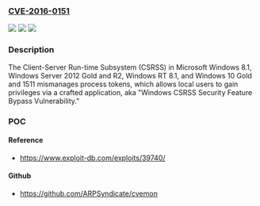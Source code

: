 ### [CVE-2016-0151](https://cve.mitre.org/cgi-bin/cvename.cgi?name=CVE-2016-0151)
![](https://img.shields.io/static/v1?label=Product&message=n%2Fa&color=blue)
![](https://img.shields.io/static/v1?label=Version&message=n%2Fa&color=blue)
![](https://img.shields.io/static/v1?label=Vulnerability&message=n%2Fa&color=brighgreen)

### Description

The Client-Server Run-time Subsystem (CSRSS) in Microsoft Windows 8.1, Windows Server 2012 Gold and R2, Windows RT 8.1, and Windows 10 Gold and 1511 mismanages process tokens, which allows local users to gain privileges via a crafted application, aka "Windows CSRSS Security Feature Bypass Vulnerability."

### POC

#### Reference
- https://www.exploit-db.com/exploits/39740/

#### Github
- https://github.com/ARPSyndicate/cvemon

